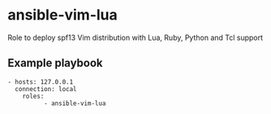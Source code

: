 # ansible-vim-lua

Role to deploy spf13 Vim distribution with Lua, Ruby, Python and Tcl support

## Example playbook

```
- hosts: 127.0.0.1
  connection: local
    roles:
          - ansible-vim-lua

```
